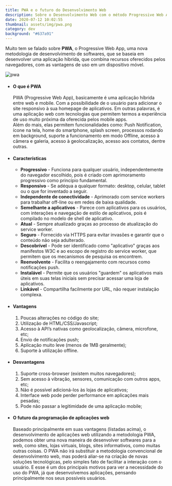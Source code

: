 ```yaml
---
title: PWA e o futuro do Desenvolvimento Web
description: Sobre o Desenvolvimento Web com o método Progressive Web App (PWA)
date: 2020-07-12 10:02:55
thumbnail: assets/img/pwa.png
category: dev
background: "#637a91"
---
```

Muito tem se falado sobre **PWA**, o Progressive Web App, uma nova metodologia de desenvolvimento de softwares, que se baseia em desenvolver uma aplicação hibrida, que combina recursos oferecidos pelos navegadores, com as vantagens de uso em um dispositivo móvel.

![pwa](assets/img/pwa.jpg "pwa")

* #### O que é PWA

  PWA (Progressive Web App), basicamente é uma aplicação híbrida entre web e mobile. Com a possibilidade de o usuário para adicionar o site responsivo à sua homepage de aplicativos. Em outras palavras, é uma aplicação web com tecnologias que permitem termos a experiência de uso muito próxima da oferecida pelos mobile apps.\
  Além do mais, elas permitem funcionalidades como: Push Notification, ícone na tela, home do smartphone, splash screen, processos rodando em background, suporte a funcionamento em modo Offline, acesso à câmera e galeria, acesso à geolocalização, acesso aos contatos, dentre outras.


* #### Características

  * **Progressivo** - Funciona para qualquer usuário, independentemente do navegador escolhido, pois é criado com aprimoramento progressivo como princípio fundamental.
  * **Responsivo** - Se adéqua a qualquer formato: desktop, celular, tablet ou o que for inventado a seguir.
  * **Independente de conectividade** - Aprimorado com service workers para trabalhar off-line ou em redes de baixa qualidade.
  * **Semelhante a aplicativos** - Parece com aplicativos para os usuários, com interações e navegação de estilo de aplicativos, pois é compilado no modelo de shell de aplicativo.
  * **Atual** - Sempre atualizado graças ao processo de atualização do service worker.
  * **Seguro** - Fornecido via HTTPS para evitar invasões e garantir que o conteúdo não seja adulterado.
  * **Descobrível** - Pode ser identificado como "aplicativo" graças aos manifestos W3C e ao escopo de registro do service worker, que permitem que os mecanismos de pesquisa os encontrem.
  * **Reenvolvente** - Facilita o reengajamento com recursos como notificações push.
  * **Instalável** - Permite que os usuários "guardem" os aplicativos mais úteis em suas telas iniciais sem precisar acessar uma loja de aplicativos.
  * **Linkável** - Compartilha facilmente por URL, não requer instalação complexa.


* #### Vantagens

  1. Poucas alterações no código do site;
  2. Utilização de HTML/CSS/Javascript;
  3. Acesso à API’s nativas como geolocalização, câmera, microfone, etc;
  4. Envio de notificações push;
  5. Aplicação muito leve (menos de 1MB geralmente);
  6. Suporte à utilização offline.
* #### Desvantagens

  1. Suporte cross-browser (existem muitos navegadores);
  2. Sem acesso à vibração, sensores, comunicação com outros apps, etc;
  3. Não é possível adicioná-los às lojas de aplicativos;
  4. Interface web pode perder performance em aplicações mais pesadas;
  5. Pode não passar a legitimidade de uma aplicação mobile;


* #### O futuro da programação de aplicações web

  Baseado principalmente em suas vantagens (listadas acima), o desenvolvimento de aplicações web utilizando a metodologia PWA, podemos obter uma nova maneira de desenvolver softwares para a web, como sites, lojas virtuais, blogs, sites informativos, como muitas outras coisas. O PWA não irá substituir a metodologia convencional de desenvolvimento web, mas poderá aliar-se na criação de novas soluções tecnológicas, pelo simples fato de facilitar a interação com o usuário. E esse é um dos principais motivos para ver a necessidade do uso do PWA, já que desenvolvemos aplicações, pensando principalmente nos seus possíveis usuários.